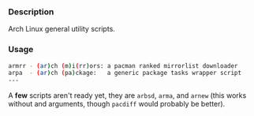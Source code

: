 ### Description

Arch Linux general utility scripts.

### Usage

```bash
armrr - (ar)ch (m)i(rr)ors: a pacman ranked mirrorlist downloader
arpa  - (ar)ch (pa)ckage:   a generic package tasks wrapper script
---
```

A **few** scripts aren't ready yet, they are `arbsd`, `arma`, and `arnew` (this works without and arguments, though `pacdiff` would probably be better).

